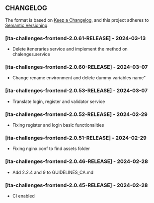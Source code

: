 ## CHANGELOG

The format is based on [Keep a Changelog](https://keepachangelog.com/en/1.0.0/),
and this project adheres to [Semantic Versioning](https://semver.org/spec/v2.0.0.html). 
### [ita-challenges-frontend-2.0.61-RELEASE] - 2024-03-13
* Delete iteneraries service and implement the method on chalenges.service

### [ita-challenges-frontend-2.0.60-RELEASE] - 2024-03-07
* Change rename environment and delete dummy variables name" 

### [ita-challenges-frontend-2.0.53-RELEASE] - 2024-03-07
* Translate login, register and validator service

### [ita-challenges-frontend-2.0.52-RELEASE] - 2024-02-29
* Fixing register and login basic functionalities 

### [ita-challenges-frontend-2.0.51-RELEASE] - 2024-02-29
* Fixing nginx.conf to find assets folder

### [ita-challenges-frontend-2.0.46-RELEASE] - 2024-02-28
* Add 2.2.4 and 9 to GUIDELINES_CA.md

### [ita-challenges-frontend-2.0.45-RELEASE] - 2024-02-28
* CI enabled

